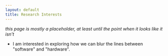 ```yaml
---
layout: default
title: Research Interests
---
```

_this page is mostly a placeholder, at least until the point when it looks like it isn't_

* I am interested in exploring how we can blur the lines between "software" and "hardware".
